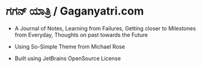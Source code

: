 # ಗಗನ್ ಯಾತ್ರಿ / Gaganyatri.com

* A Journal of Notes, Learning from Failures, Getting closer to Milestones from Everyday, Thoughts on past towards the Future

* Using So-Simple Theme from Michael Rose

* Built using JetBrains OpenSource License
